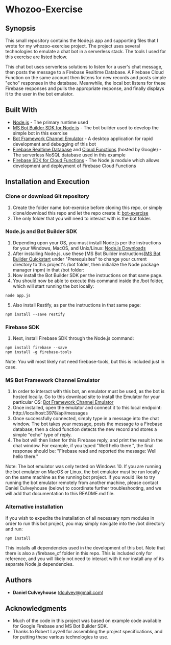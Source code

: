 # Whozoo-Exercise

## Synopsis

This small repository contains the Node.js app and supporting files that I wrote for my whozoo-exercise project. The project uses several technologies to emulate a chat bot in a serverless stack. The tools I used for this exercise are listed below. 

This chat bot uses serverless solutions to listen for a user's chat message, then posts the message to a Firebase Realtime Database. A Firebase Cloud Function on the same account then listens for new records and posts simple "echo" responses in the database. Meanwhile, the local bot listens for these Firebase responses and pulls the appropriate response, and finally displays it to the user in the bot emulator. 

## Built With

* [Node.js](https://nodejs.org/en/docs/) - The primary runtime used
* [MS Bot Builder SDK for Node.js](https://docs.microsoft.com/en-us/bot-framework/nodejs/bot-builder-nodejs-overview#get-started) - The bot builder used to develop the simple bot in this exercise
* [Bot Framework Channel Emulator](https://docs.microsoft.com/en-us/bot-framework/debug-bots-emulator) - A desktop application for rapid development and debugging of this bot
* [Firebase Realtime Database](https://firebase.google.com/docs/database/) and [Cloud Functions](https://firebase.google.com/docs/functions/) (hosted by Google) - The serverless NoSQL database used in this example
* [Firebase SDK for Cloud Functions](https://firebase.google.com/docs/functions/get-started) - The Node.js module which allows development and deployment of Firebase Cloud Functions

## Installation and Execution

### Clone or download Git repository
1. Create the folder name bot-exercise before cloning this repo, or simply clone/download this repo and let the repo create it: [bot-exercise](https://github.com/culveyhouse/bot-exercise)
2. The only folder that you will need to interact with is the bot folder. 

### Node.js and Bot Builder SDK
1. Depending upon your OS, you must install Node.js per the instructions for your Windows, MacOS, and Unix/Linux: [Node.js Downloads](https://nodejs.org/en/download/) 
2. After installing Node.js, use these [MS Bot Builder instructions][MS Bot Builder Quickstart](https://docs.microsoft.com/en-us/bot-framework/nodejs/bot-builder-nodejs-quickstart#prerequisites) under "Prerequisites" to change your current directory to this project's /bot folder, then initialize the Node package manager (npm) in that /bot folder:  
3. Now install the Bot Builder SDK per the instructions on that same page. 
4. You should now be able to execute this command inside the /bot folder, which will start running the bot locally:
```
node app.js
```
5. Also install Restify, as per the instructions in that same page:
```
npm install --save restify
```

### Firebase SDK
1. Next, install Firebase SDK through the Node.js command:
```
npm install firebase --save
npm install -g firebase-tools
```
Note: You will most likely not need firebase-tools, but this is included just in case. 

### MS Bot Framework Channel Emulator
1. In order to interact with this bot, an emulator must be used, as the bot is hosted locally. Go to this download site to install the Emulator for your particular OS: [Bot Framework Channel Emulator](https://docs.microsoft.com/en-us/bot-framework/debug-bots-emulator)
2. Once installed, open the emulator and connect it to this local endpoint: http://localhost:3978/api/messages
3. Once successfully connected, simply type in a message into the chat window. The bot takes your message, posts the message to a Firebase database, then a cloud function detects the new record and stores a simple "echo" type of reply. 
4. The bot will then listen for this Firebase reply, and print the result in the chat window. For example, if you typed "Well hello there.", the final response should be: "Firebase read and reported the message: Well hello there."

Note: The bot emulator was only tested on Windows 10. If you are running the bot emulator on MacOS or Linux, the bot emulator must be run locally on the same machine as the running bot project. If you would like to try running the bot emulator remotely from another machine, please contact Daniel Culveyhouse (below) to coordinate further troubleshooting, and we will add that documentation to this README.md file.

### Alternative installation 
If you wish to expedite the installation of all necessary npm modules in order to run this bot project, you may simply navigate into the /bot directory and run: 
```
npm install
```
This installs all dependencies used in the development of this bot.  Note that there is also a /firebase_cf folder in this repo. This is included only for reference, and you will likely not need to interact with it nor install any of its separate Node.js dependencies. 

## Authors

* **Daniel Culveyhouse** (dculvey@gmail.com)

## Acknowledgments

* Much of the code in this project was based on example code available for Google Firebase and MS Bot Builder SDK.
* Thanks to Robert Layzell for assembling the project specifications, and for putting these various technologies to use. 